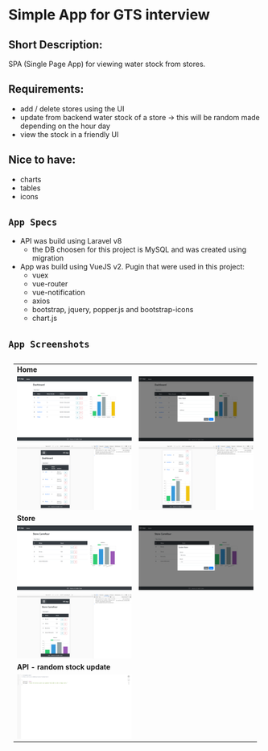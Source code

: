# Simple App for GTS interview

## Short Description:
SPA (Single Page App) for viewing water stock from stores.

## Requirements:
- add / delete stores using the UI
- update from backend water stock of a store -> this will be random made depending on the hour day
- view the stock in a friendly UI

## Nice to have:
- charts
- tables
- icons

## `App Specs`
- API was build using Laravel v8
    - the DB choosen for this project is MySQL and was created using migration
- App was build using VueJS v2. Pugin that were used in this project:
    - vuex
    - vue-router
    - vue-notification
    - axios
    - bootstrap, jquery, popper.js and bootstrap-icons
    - chart.js

## `App Screenshots`

<table style="padding:10px">
	<tr><td colspan="2"><b>Home</b></td></tr>
	<tr>
		<td><img src="./preview/01_home.png"></td>
		<td><img src="./preview/02_home.png"></td>
	</tr>
	<tr>
		<td><img src="./preview/03_home.png"></td>
		<td><img src="./preview/04_home.png"></td>
	</tr>
	<tr><td colspan="2"><b>Store</b></td></tr>
	<tr>
		<td><img src="./preview/06_stock.png"></td>
		<td><img src="./preview/07_stock.png"></td>
	</tr>
	<tr>
		<td><img src="./preview/08_stock.png"></td>
		<td></td>
	</tr>
	<tr><td colspan="2"><b>API - random stock update</b></td></tr>
	<tr>
		<td><img src="./preview/09_random.png"></td>
		<td></td>
	</tr>
</table>
